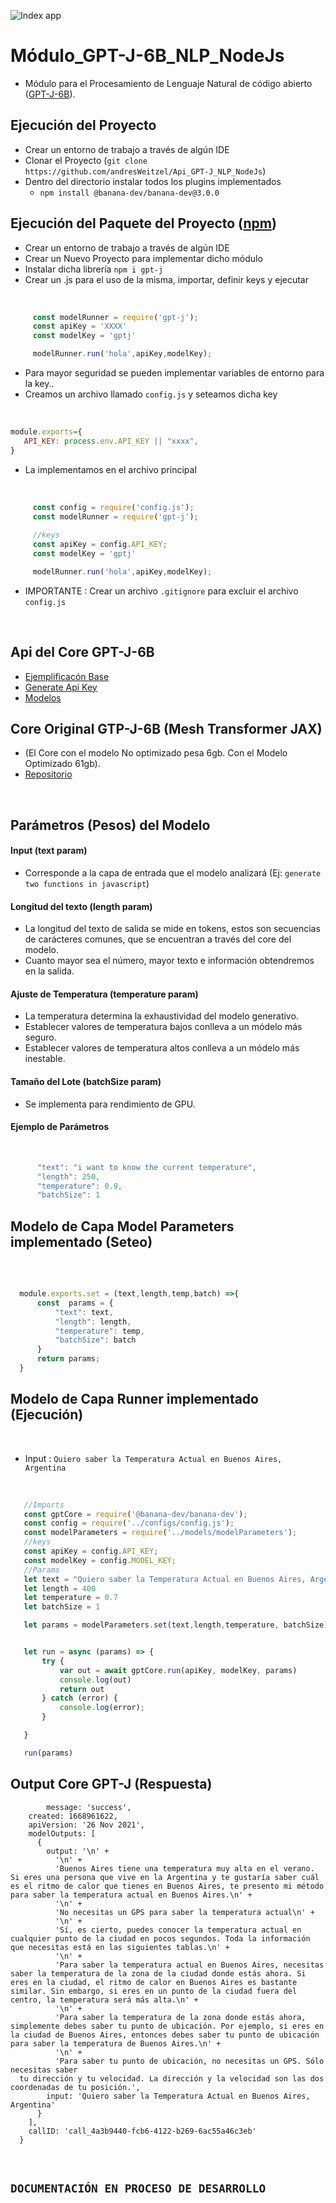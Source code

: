 ![Index app](https://github.com/andresWeitzel/Modulo_GPT-J_NLP_NodeJs/blob/master/doc/brain.jpg)

# Módulo_GPT-J-6B_NLP_NodeJs

* Módulo para el Procesamiento de Lenguaje Natural de código abierto ([GPT-J-6B](https://www.forefront.ai/blog-posts/gpt-j-6b-an-introduction-to-the-largest-open-sourced-gpt-model)).


## Ejecución del Proyecto
* Crear un entorno de trabajo a través de algún IDE
* Clonar el Proyecto (`git clone https://github.com/andresWeitzel/Api_GPT-J_NLP_NodeJs`)
* Dentro del directorio instalar todos los plugins implementados
  * `npm install @banana-dev/banana-dev@3.0.0`
  
## Ejecución del Paquete del Proyecto ([npm](https://www.npmjs.com/package/gpt-j))
* Crear un entorno de trabajo a través de algún IDE
* Crear un Nuevo Proyecto para implementar dicho módulo
* Instalar dicha librería `npm i gpt-j`
* Crear un .js para el uso de la misma, importar, definir keys y ejecutar

</br>

  ``` js
       const modelRunner = require('gpt-j');
       const apiKey = 'XXXX'
       const modelKey = 'gptj'

       modelRunner.run('hola',apiKey,modelKey);
  ```
* Para mayor seguridad se pueden implementar variables de entorno para la key..
* Creamos un archivo llamado `config.js` y seteamos dicha key 
</br>

 ``` js
module.exports={
    API_KEY: process.env.API_KEY || "xxxx",
}
  ```
* La implementamos en el archivo principal  
 
 </br>

  ``` js
       const config = require('config.js');
       const modelRunner = require('gpt-j');
       
       //keys
       const apiKey = config.API_KEY;
       const modelKey = 'gptj'

       modelRunner.run('hola',apiKey,modelKey);
  ```
* IMPORTANTE : Crear un archivo `.gitignore` para excluir el archivo `config.js`  
  
  
  

</br>
  
## Api del Core GPT-J-6B
* [Ejemplificacón Base](https://www.banana.dev/pretrained-models/nodejs/gptj)
* [Generate Api Key](https://app.banana.dev/)
* [Modelos](https://www.banana.dev/pretrained-models/nodejs)

## Core Original GTP-J-6B (Mesh Transformer JAX)
* (El Core con el modelo No optimizado pesa 6gb. Con el Modelo Optimizado 61gb).
* [Repositorio](https://github.com/kingoflolz/mesh-transformer-jax/#mesh-transformer-jax)



</br>


</hr>

## Parámetros (Pesos) del Modelo
#### Input (text param)
* Corresponde a la capa de entrada que el modelo analizará (Ej: `generate two functions in javascript`)
#### Longitud del texto (length param)
* La longitud del texto de salida se mide en tokens, estos son secuencias de carácteres comunes, que se encuentran a través del core del modelo. 
* Cuanto mayor sea el número, mayor texto e información obtendremos en la salida.
#### Ajuste de Temperatura (temperature param)
* La temperatura determina la exhaustividad del modelo generativo. 
* Establecer valores de temperatura bajos conlleva a un módelo más seguro. 
* Establecer valores de temperatura altos conlleva a un módelo más inestable.
#### Tamaño del Lote (batchSize param)
* Se implementa para rendimiento de GPU.

#### Ejemplo de Parámetros
</br>

  ``` js
        "text": "i want to know the current temperature",
        "length": 250,
        "temperature": 0.9,
        "batchSize": 1
  ```

## Modelo de Capa Model Parameters implementado (Seteo) 

</br>

  ``` js
    
    module.exports.set = (text,length,temp,batch) =>{
        const  params = {
            "text": text,
            "length": length,
            "temperature": temp,
            "batchSize": batch
        }
        return params;
    }

  ```

## Modelo de Capa Runner implementado (Ejecución)

</br>

* Input : `Quiero saber la Temperatura Actual en Buenos Aires, Argentina` 

</br>

  ``` js
     //Imports
     const gptCore = require('@banana-dev/banana-dev');
     const config = require('../configs/config.js');
     const modelParameters = require('../models/modelParameters');
     //keys
     const apiKey = config.API_KEY;
     const modelKey = config.MODEL_KEY;
     //Params
     let text = "Quiero saber la Temperatura Actual en Buenos Aires, Argentina"
     let length = 400
     let temperature = 0.7
     let batchSize = 1

     let params = modelParameters.set(text,length,temperature, batchSize);


     let run = async (params) => {
         try {
             var out = await gptCore.run(apiKey, modelKey, params)
             console.log(out)
             return out
         } catch (error) {
             console.log(error);
         }

     }

     run(params)

  ```
  
## Output Core GPT-J (Respuesta)

  ``` terminal
          message: 'success',
      created: 1668961622,
      apiVersion: '26 Nov 2021',
      modelOutputs: [
        {
          output: '\n' +
            '\n' +
            'Buenos Aires tiene una temperatura muy alta en el verano. Si eres una persona que vive en la Argentina y te gustaría saber cuál es el ritmo de calor que tienes en Buenos Aires, te presento mi método para saber la temperatura actual en Buenos Aires.\n' +
            '\n' +
            'No necesitas un GPS para saber la temperatura actual\n' +
            '\n' +
            'Sí, es cierto, puedes conocer la temperatura actual en cualquier punto de la ciudad en pocos segundos. Toda la información que necesitas está en las siguientes tablas.\n' +
            '\n' +
            'Para saber la temperatura actual en Buenos Aires, necesitas saber la temperatura de la zona de la ciudad donde estás ahora. Si eres en la ciudad, el ritmo de calor en Buenos Aires es bastante similar. Sin embargo, si eres en un punto de la ciudad fuera del centro, la temperatura será más alta.\n' +
            '\n' +
            'Para saber la temperatura de la zona donde estás ahora, simplemente debes saber tu punto de ubicación. Por ejemplo, si eres en la ciudad de Buenos Aires, entonces debes saber tu punto de ubicación para saber la temperatura de Buenos Aires.\n' +  
            '\n' +
            'Para saber tu punto de ubicación, no necesitas un GPS. Sólo necesitas saber 
    tu dirección y tu velocidad. La dirección y la velocidad son las dos coordenadas de tu posición.',
          input: 'Quiero saber la Temperatura Actual en Buenos Aires, Argentina'
        }
      ],
      callID: 'call_4a3b9440-fcb6-4122-b269-6ac55a46c3eb'
    }

  ```
  
  </br>
  
  ## `DOCUMENTACIÓN EN PROCESO DE DESARROLLO`
